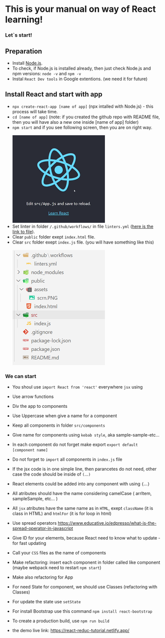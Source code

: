 # This is your manual on way of React learning!

### Let`s start!

## Preparation

- Install [Node.js](https://nodejs.org/en/).
- To check, if Node.js is installed already, then just check Node.js and npm versions: `node -v` and `npm -v`
- Instal `React Dev tools` in Google extentions. (we need it for future)

## Install React and start with app

- `npx create-react-app [name of app]` (npx intalled with Node.js) - this process will take time.
- `cd [name of app]` (note: if you created the github repo with README file, then you will have also a new one inside [name of app] folder)
- `npm start` and if you see following screen, then you are on right way.
<br><br>![screen](./public/assets/scrn.PNG)
- Set linter in folder `/.github/workflows/` in file `linters.yml` ([here is the link to file](https://github.com/elmar8287/react_redux_tuto/blob/dev/.github/workflows/linters.yml)).
- Clear `public` folder exept `index.html` file.
- Clear `src` folder exept `index.js` file. (you will have something like this)
<br><br>![screen](./public/assets/structure.PNG)
### We can start

- You shoul use `import React from 'react'` everywhere `jsx` using
- Use arrow functions
- Div the app to components
- Use Uppercase when give a name for a component 
- Keep all components in folder `src/components`
- Give name for components using `kebab style`, aka sample-sample-etc...
- In each component do not forget make export `export default [component name]`
- Do not forget to `import` all components in `index.js` file
- If the jsx code is in one simple line, then parancetes do not need, other case the code should be inside of `(`...`)`
- React elements could be added into any component with using `{`...`}`
- All atributes should have the name considering camelCase ( arrItem, sampleSample, etc... )
- All `jsx` atributes have the same name as in `HTML`, exept `className` (it is class in HTML) and `htmlFor` (it is for loop in html)
- Use spread operators https://www.educative.io/edpresso/what-is-the-spread-operator-in-javascript
- Give ID for your elements, because React need to know what to update - for fast updating
- Call your `CSS` files as the name of components
- Make refactoring: insert each component in folder called like component (maybe webpack need to restart `npm start`)
- Make also refactoring for App
- For need State for component, we should use Classes (refactoring with Classes)
- For update the state use `setState`

- For install Bootstrap use this command `npm install react-bootstrap`


- To create a production build, use `npm run build` 

- the demo live link: https://react-reduc-tutorial.netlify.app/